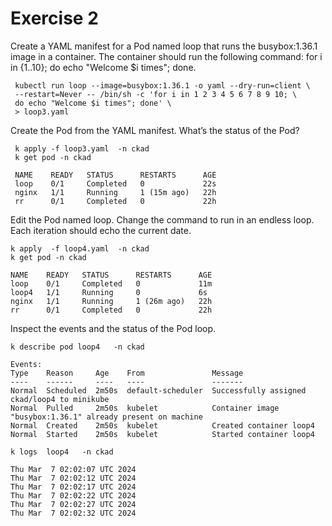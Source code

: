 # Exercise 2
Create a YAML manifest for a Pod named loop that runs the busybox:1.36.1 image in a container. The container should run the following command: for i in {1..10}; do echo "Welcome $i times"; done. 

     kubectl run loop --image=busybox:1.36.1 -o yaml --dry-run=client \
     --restart=Never -- /bin/sh -c 'for i in 1 2 3 4 5 6 7 8 9 10; \
     do echo "Welcome $i times"; done' \
     > loop3.yaml

Create the Pod from the YAML manifest. What’s the status of the Pod?

     k apply -f loop3.yaml  -n ckad
     k get pod -n ckad

     NAME    READY   STATUS      RESTARTS      AGE
     loop    0/1     Completed   0             22s
     nginx   1/1     Running     1 (15m ago)   22h
     rr      0/1     Completed   0             22h

Edit the Pod named loop. Change the command to run in an endless loop. Each iteration should echo the current date.

    k apply  -f loop4.yaml  -n ckad
    k get pod -n ckad

    NAME    READY   STATUS      RESTARTS      AGE
    loop    0/1     Completed   0             11m
    loop4   1/1     Running     0             6s
    nginx   1/1     Running     1 (26m ago)   22h
    rr      0/1     Completed   0             22h

Inspect the events and the status of the Pod loop.

    k describe pod loop4   -n ckad

    Events:
    Type    Reason     Age    From               Message
    ----    ------     ----   ----               -------
    Normal  Scheduled  2m50s  default-scheduler  Successfully assigned ckad/loop4 to minikube
    Normal  Pulled     2m50s  kubelet            Container image "busybox:1.36.1" already present on machine
    Normal  Created    2m50s  kubelet            Created container loop4
    Normal  Started    2m50s  kubelet            Started container loop4

    k logs  loop4   -n ckad

    Thu Mar  7 02:02:07 UTC 2024
    Thu Mar  7 02:02:12 UTC 2024
    Thu Mar  7 02:02:17 UTC 2024
    Thu Mar  7 02:02:22 UTC 2024
    Thu Mar  7 02:02:27 UTC 2024
    Thu Mar  7 02:02:32 UTC 2024
